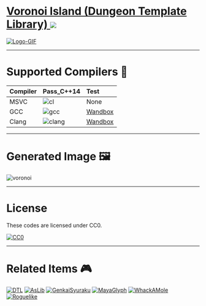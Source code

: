 # [Voronoi Island (Dungeon Template Library) ](https://github.com/Kasugaccho/DungeonTemplateLibrary) [<a href="http://creativecommons.org/publicdomain/zero/1.0/deed.ja"><img src="https://img.shields.io/badge/license-CC0-blue.svg"></a>](https://github.com/Kasugaccho/DungeonTemplateLibrary)

[![Logo-GIF](https://raw.githubusercontent.com/Kasugaccho/DungeonPicture/master/Picture/Logo/logo_color800_2.gif)](https://github.com/Kasugaccho/DungeonTemplateLibrary)

---

# Supported Compilers 🔧

|Compiler|Pass_C++14|Test|
|:---|:---|:---|
|MSVC|![cl](https://img.shields.io/badge/cl%2014.10-passing-brightgreen.svg)|None|
|GCC|![gcc](https://img.shields.io/badge/gcc%205.1.0-passing-brightgreen.svg)|[Wandbox](https://wandbox.org/permlink/ptNcR2SIufjeWZJp)|
|Clang|![clang](https://img.shields.io/badge/clang%203.5.0-passing-brightgreen.svg)|[Wandbox](https://wandbox.org/permlink/oWqCZambD9Kx0H0g)|

---

# Generated Image 🖼️

![voronoi](https://github.com/Kasugaccho/DTL_SimpleVoronoiIsland/blob/master/picture/voronoi.gif)

---

# License

These codes are licensed under CC0.

[![CC0](https://mirrors.creativecommons.org/presskit/buttons/88x31/svg/cc-zero.svg "CC0")](http://creativecommons.org/publicdomain/zero/1.0/deed.en)

---

# Related Items 🎮

[![DTL](https://raw.githubusercontent.com/Kasugaccho/Kasugaccho/master/Picture/dungeon_template_library.png)](https://github.com/Kasugaccho/DungeonTemplateLibrary)
[![AsLib](https://raw.githubusercontent.com/Kasugaccho/Kasugaccho/master/Picture/aslib.png)](https://github.com/Kasugaccho/AsLib)
[![GenkaiSyuraku](https://raw.githubusercontent.com/Kasugaccho/Kasugaccho/master/Picture/genkai_syuraku.png)](https://github.com/Kasugaccho/GenkaiSyuraku)
[![MayaGlyph](https://raw.githubusercontent.com/Kasugaccho/Kasugaccho/master/Picture/maya_glyph.png)](https://github.com/Kasugaccho/Maya-Glyph)
[![WhackAMole](https://raw.githubusercontent.com/Kasugaccho/Kasugaccho/master/Picture/whack_a_mole.png)](https://github.com/Kasugaccho/Whack-A-Mole)
[![Roguelike](https://raw.githubusercontent.com/Kasugaccho/Kasugaccho/master/Picture/roguelike.png)](https://github.com/Kasugaccho/Roguelike)
